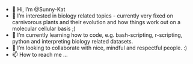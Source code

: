 - 👋 Hi, I’m @Sunny-Kat
- 👀 I’m interested in biology related topics - currently very fixed on carnivorous plants and their evolution and how things work out on a molecular cellular basis ;)
- 🌱 I’m currently learning how to code, e.g. bash-scripting, r-scripting, python and interpreting biology related datasets.
- 💞️ I’m looking to collaborate with nice, mindful and respectful people. :)
- 📫 How to reach me ...

<!---
Sunny-Kat/Sunny-Kat is a ✨ special ✨ repository because its `README.md` (this file) appears on your GitHub profile.
You can click the Preview link to take a look at your changes.
--->
